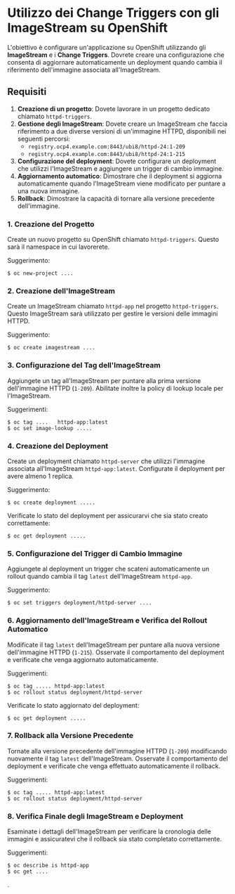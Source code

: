# Utilizzo dei Change Triggers con gli ImageStream su OpenShift

L'obiettivo è configurare un'applicazione su OpenShift utilizzando gli **ImageStream** e i **Change Triggers**. Dovrete creare una configurazione che consenta di aggiornare automaticamente un deployment quando cambia il riferimento dell'immagine associata all'ImageStream.

## Requisiti

1. **Creazione di un progetto**: Dovete lavorare in un progetto dedicato chiamato `httpd-triggers`.
2. **Gestione degli ImageStream**: Dovete creare un ImageStream che faccia riferimento a due diverse versioni di un'immagine HTTPD, disponibili nei seguenti percorsi:
   - `registry.ocp4.example.com:8443/ubi8/httpd-24:1-209`
   - `registry.ocp4.example.com:8443/ubi8/httpd-24:1-215`
3. **Configurazione del deployment**: Dovete configurare un deployment che utilizzi l'ImageStream e aggiungere un trigger di cambio immagine.
4. **Aggiornamento automatico**: Dimostrare che il deployment si aggiorna automaticamente quando l'ImageStream viene modificato per puntare a una nuova immagine.
5. **Rollback**: Dimostrare la capacità di tornare alla versione precedente dell'immagine.

### 1. Creazione del Progetto
Create un nuovo progetto su OpenShift chiamato `httpd-triggers`. Questo sarà il namespace in cui lavorerete.

Suggerimento:
```
$ oc new-project ....
```

### 2. Creazione dell'ImageStream
Create un ImageStream chiamato `httpd-app` nel progetto `httpd-triggers`. Questo ImageStream sarà utilizzato per gestire le versioni delle immagini HTTPD.

Suggerimento:
```
$ oc create imagestream ....
```

### 3. Configurazione del Tag dell'ImageStream
Aggiungete un tag all'ImageStream per puntare alla prima versione dell'immagine HTTPD (`1-209`). Abilitate inoltre la policy di lookup locale per l'ImageStream.

Suggerimenti:
```
$ oc tag ....   httpd-app:latest
$ oc set image-lookup .....
```

### 4. Creazione del Deployment
Create un deployment chiamato `httpd-server` che utilizzi l'immagine associata all'ImageStream `httpd-app:latest`. Configurate il deployment per avere almeno 1 replica.

Suggerimento:
```
$ oc create deployment .....
```

Verificate lo stato del deployment per assicurarvi che sia stato creato correttamente:
```
$ oc get deployment .....
```

### 5. Configurazione del Trigger di Cambio Immagine
Aggiungete al deployment un trigger che scateni automaticamente un rollout quando cambia il tag `latest` dell'ImageStream `httpd-app`.

Suggerimento:
```
$ oc set triggers deployment/httpd-server ....
```

### 6. Aggiornamento dell'ImageStream e Verifica del Rollout Automatico
Modificate il tag `latest` dell'ImageStream per puntare alla nuova versione dell'immagine HTTPD (`1-215`). Osservate il comportamento del deployment e verificate che venga aggiornato automaticamente.

Suggerimenti:
```
$ oc tag ..... httpd-app:latest
$ oc rollout status deployment/httpd-server
```

Verificate lo stato aggiornato del deployment:
```
$ oc get deployment .....
```

### 7. Rollback alla Versione Precedente
Tornate alla versione precedente dell'immagine HTTPD (`1-209`) modificando nuovamente il tag `latest` dell'ImageStream. Osservate il comportamento del deployment e verificate che venga effettuato automaticamente il rollback.

Suggerimenti:
```
$ oc tag ..... httpd-app:latest
$ oc rollout status deployment/httpd-server
```

### 8. Verifica Finale degli ImageStream e Deployment
Esaminate i dettagli dell'ImageStream per verificare la cronologia delle immagini e assicuratevi che il rollback sia stato completato correttamente.

Suggerimenti:
```
$ oc describe is httpd-app
$ oc get ....
```

.

